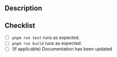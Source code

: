 ## Description

<!-- 
  Thanks for contributing to secco. Make sure to read the contributing guide before opening a PR! You can find it here: https://github.com/LekoArts/secco/blob/main/CONTRIBUTING.md

  **Please create a feature request before starting work on any significant change.**

  Write a brief description of the changes introduced in this PR.
  Include screenshots/videos if they help convey the change.

  Also explain how one can test the change.
-->

<!-- Fixes #(issue number) -->

## Checklist

- [ ] `pnpm run test` runs as expected.
- [ ] `pnpm run build` runs as expected.
- [ ] (If applicable) Documentation has been updated